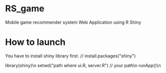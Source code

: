 # RS_game
Mobile game recommender system
Web Application using R Shiny

# How to launch
You have to install shiny library first. // install.packages("shiny")

library(shiny)\n
setwd("path where ui.R, server.R") // your path\n
runApp()\n
